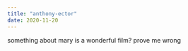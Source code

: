 ```yaml
---
title: "anthony-ector" 
date: 2020-11-20
---
```

something about mary is a wonderful film? prove me wrong

